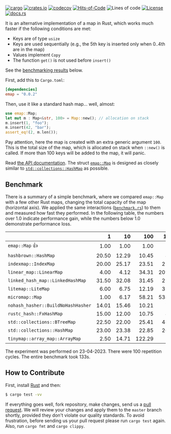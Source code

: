 [![cargo](https://github.com/yegor256/emap/actions/workflows/cargo.yml/badge.svg)](https://github.com/yegor256/emap/actions/workflows/cargo.yml)
[![crates.io](https://img.shields.io/crates/v/emap.svg)](https://crates.io/crates/emap)
[![codecov](https://codecov.io/gh/yegor256/emap/branch/master/graph/badge.svg)](https://codecov.io/gh/yegor256/emap)
[![Hits-of-Code](https://hitsofcode.com/github/yegor256/emap)](https://hitsofcode.com/view/github/yegor256/emap)
![Lines of code](https://img.shields.io/tokei/lines/github/yegor256/emap)
[![License](https://img.shields.io/badge/license-MIT-green.svg)](https://github.com/yegor256/emap/blob/master/LICENSE.txt)
[![docs.rs](https://img.shields.io/docsrs/emap)](https://docs.rs/emap/latest/emap/)

It is an alternative implementation of a map in Rust, which works much faster if the following conditions are met:

  * Keys are of type `usize`
  * Keys are used sequentially (e.g., the 5th key is inserted only when 0..4th are in the map)
  * Values implement `Copy`
  * The function `get()` is not used before `insert()`

See the [benchmarking results](#benchmark) below.

First, add this to `Cargo.toml`:

```toml
[dependencies]
emap = "0.0.2"
```

Then, use it like a standard hash map... well, almost:

```rust
use emap::Map;
let mut m : Map<&str, 100> = Map::new(); // allocation on stack
m.insert(1, "foo");
m.insert(42, "bar");
assert_eq!(2, m.len());
```

Pay attention, here the map is created with an extra generic argument `100`. This is 
the total size of the map, which is allocated on stack when `::new()` is called. 
If more than 100 keys will be added to the map, it will panic.

Read [the API documentation](https://docs.rs/emap/latest/emap/). 
The struct
[`emap::Map`](https://docs.rs/emap/latest/emap/struct.Map.html) is designed as closely similar to 
[`std::collections::HashMap`](https://doc.rust-lang.org/std/collections/struct.HashMap.html) as possible.

## Benchmark

There is a summary of a simple benchmark, where we compared `emap::Map` with
a few other Rust maps, changing the total capacity of the map (horizontal axis).
We applied the same interactions 
([`benchmark.rs`](https://github.com/yegor256/emap/blob/master/tests/benchmark.rs)) 
to them and measured how fast they performed. In the following table, 
the numbers over 1.0 indicate performance gain, 
while the numbers below 1.0 demonstrate performance loss.

<!-- benchmark -->
| | 1 | 10 | 100 | 1000 | 10000 |
| --- | --: | --: | --: | --: | --: |
| `emap::Map` 👍 | 1.00 | 1.00 | 1.00 | 1.00 | 1.00 |
| `hashbrown::HashMap` | 20.50 | 12.29 | 10.45 | 8.70 | 8.80 |
| `indexmap::IndexMap` | 20.00 | 25.17 | 23.51 | 21.36 | 22.66 |
| `linear_map::LinearMap` | 4.00 | 4.12 | 34.31 | 209.60 | 2K |
| `linked_hash_map::LinkedHashMap` | 31.50 | 32.08 | 31.45 | 29.14 | 29.04 |
| `litemap::LiteMap` | 6.00 | 6.75 | 12.19 | 35.04 | 479.25 |
| `micromap::Map` | 1.00 | 6.17 | 58.21 | 534.15 | 5K |
| `nohash_hasher::BuildNoHashHasher` | 14.01 | 15.46 | 10.21 | 7.89 | 7.75 |
| `rustc_hash::FxHashMap` | 15.00 | 12.00 | 10.75 | 8.04 | 8.27 |
| `std::collections::BTreeMap` | 22.50 | 22.00 | 25.41 | 44.87 | 51.13 |
| `std::collections::HashMap` | 23.00 | 23.38 | 22.85 | 20.66 | 20.97 |
| `tinymap::array_map::ArrayMap` | 2.50 | 14.71 | 122.29 | 1K | 9K |

The experiment was performed on 23-04-2023.
 There were 100 repetition cycles.
 The entire benchmark took 133s.

<!-- benchmark -->

## How to Contribute

First, install [Rust](https://www.rust-lang.org/tools/install) and then:

```bash
$ cargo test -vv
```

If everything goes well, fork repository, make changes, 
send us a [pull request](https://www.yegor256.com/2014/04/15/github-guidelines.html).
We will review your changes and apply them to the `master` branch shortly,
provided they don't violate our quality standards. To avoid frustration,
before sending us your pull request please run `cargo test` again. Also, 
run `cargo fmt` and `cargo clippy`.
